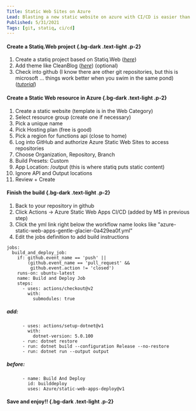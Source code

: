 ```yaml
---
Title: Static Web Sites on Azure
Lead: Blasting a new static website on azure with CI/CD is easier than i thought it would be
Published: 5/31/2021
Tags: [git, statiq, ci/cd]
---
```


#### Create a Statiq.Web project {.bg-dark .text-light .p-2}

1. Create a statiq project based on Statiq.Web ([*here*](https://github.com/statiqdev/Statiq.Web#readme))
2. Add theme like CleanBlog ([*here*](https://github.com/statiqdev/CleanBlog)) (optional)
3. Check into github (I know there are other git repositories, but this is microsoft ... things work better when you swim in the same pond) ([*tutorial*](https://guides.github.com/activities/hello-world))

#### Create a Static Web resource in Azure {.bg-dark .text-light .p-2}

1. Create a static website (template is in the Web Category)
5. Select resource group (create one if necessary)
6. Pick a unique name
7. Pick Hosting plan (free is good)
8. Pick a region for functions api (close to home)
9. Log into GitHub and authorize Azure Static Web Sites to access repositories
10. Choose Organization, Repository, Branch
11. Build Presets: Custom
12. App Location: /output (this is where statiq puts static content)
13. Ignore API and Output locations
14. Review + Create

#### Finish the build  {.bg-dark .text-light .p-2}

1. Back to your repository in github
2. Click Actions -> Azure Static Web Apps CI/CD (added by M$ in previous step)
2. Click the yml link right below the workflow name looks like "azure-static-web-apps-gentle-glacier-0a429ea0f.yml" 
2. Edit the jobs definition to add build instructions


```
jobs:
  build_and_deploy_job:
    if: github.event_name == 'push' || 
        (github.event_name == 'pull_request' && 
         github.event.action != 'closed')
    runs-on: ubuntu-latest
    name: Build and Deploy Job
    steps:
      - uses: actions/checkout@v2
        with:
          submodules: true
```

##### add:

```
      - uses: actions/setup-dotnet@v1
        with:
          dotnet-version: 5.0.100
      - run: dotnet restore
      - run: dotnet build --configuration Release --no-restore
      - run: dotnet run --output output
```

##### before:

```
      - name: Build And Deploy
        id: builddeploy
        uses: Azure/static-web-apps-deploy@v1
```

#### Save and enjoy!!  {.bg-dark .text-light .p-2}
